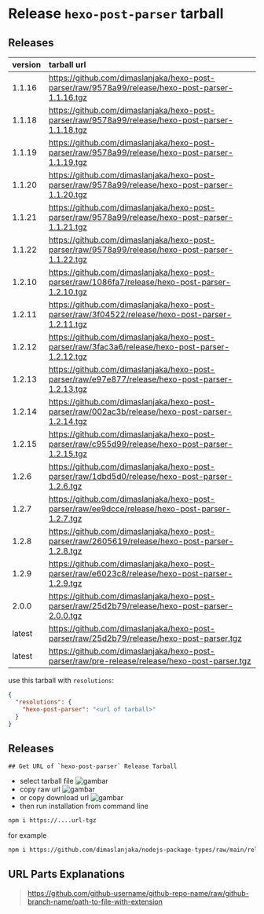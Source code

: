 # Release `hexo-post-parser` tarball
## Releases
| version | tarball url |
| :--- | :--- |
| 1.1.16 | https://github.com/dimaslanjaka/hexo-post-parser/raw/9578a99/release/hexo-post-parser-1.1.16.tgz |
| 1.1.18 | https://github.com/dimaslanjaka/hexo-post-parser/raw/9578a99/release/hexo-post-parser-1.1.18.tgz |
| 1.1.19 | https://github.com/dimaslanjaka/hexo-post-parser/raw/9578a99/release/hexo-post-parser-1.1.19.tgz |
| 1.1.20 | https://github.com/dimaslanjaka/hexo-post-parser/raw/9578a99/release/hexo-post-parser-1.1.20.tgz |
| 1.1.21 | https://github.com/dimaslanjaka/hexo-post-parser/raw/9578a99/release/hexo-post-parser-1.1.21.tgz |
| 1.1.22 | https://github.com/dimaslanjaka/hexo-post-parser/raw/9578a99/release/hexo-post-parser-1.1.22.tgz |
| 1.2.10 | https://github.com/dimaslanjaka/hexo-post-parser/raw/1086fa7/release/hexo-post-parser-1.2.10.tgz |
| 1.2.11 | https://github.com/dimaslanjaka/hexo-post-parser/raw/3f04522/release/hexo-post-parser-1.2.11.tgz |
| 1.2.12 | https://github.com/dimaslanjaka/hexo-post-parser/raw/3fac3a6/release/hexo-post-parser-1.2.12.tgz |
| 1.2.13 | https://github.com/dimaslanjaka/hexo-post-parser/raw/e97e877/release/hexo-post-parser-1.2.13.tgz |
| 1.2.14 | https://github.com/dimaslanjaka/hexo-post-parser/raw/002ac3b/release/hexo-post-parser-1.2.14.tgz |
| 1.2.15 | https://github.com/dimaslanjaka/hexo-post-parser/raw/c955d99/release/hexo-post-parser-1.2.15.tgz |
| 1.2.6 | https://github.com/dimaslanjaka/hexo-post-parser/raw/1dbd5d0/release/hexo-post-parser-1.2.6.tgz |
| 1.2.7 | https://github.com/dimaslanjaka/hexo-post-parser/raw/ee9dcce/release/hexo-post-parser-1.2.7.tgz |
| 1.2.8 | https://github.com/dimaslanjaka/hexo-post-parser/raw/2605619/release/hexo-post-parser-1.2.8.tgz |
| 1.2.9 | https://github.com/dimaslanjaka/hexo-post-parser/raw/e6023c8/release/hexo-post-parser-1.2.9.tgz |
| 2.0.0 | https://github.com/dimaslanjaka/hexo-post-parser/raw/25d2b79/release/hexo-post-parser-2.0.0.tgz |
| latest | https://github.com/dimaslanjaka/hexo-post-parser/raw/25d2b79/release/hexo-post-parser.tgz |
| latest | https://github.com/dimaslanjaka/hexo-post-parser/raw/pre-release/release/hexo-post-parser.tgz |

use this tarball with `resolutions`:
```json
{
  "resolutions": {
    "hexo-post-parser": "<url of tarball>"
  }
}
```

## Releases

    ## Get URL of `hexo-post-parser` Release Tarball
- select tarball file
![gambar](https://user-images.githubusercontent.com/12471057/203216375-8af4b5d9-00c2-40fb-8d3d-d220beaabd46.png)
- copy raw url
![gambar](https://user-images.githubusercontent.com/12471057/203216508-7590cbb9-a1ce-47d6-96ca-8d82149f0762.png)
- or copy download url
![gambar](https://user-images.githubusercontent.com/12471057/203216541-3807d2c3-5213-49f3-b93d-c626dbae3b2e.png)
- then run installation from command line
```bash
npm i https://....url-tgz
```
for example
```bash
npm i https://github.com/dimaslanjaka/nodejs-package-types/raw/main/release/nodejs-package-types.tgz
```

## URL Parts Explanations
> https://github.com/github-username/github-repo-name/raw/github-branch-name/path-to-file-with-extension
